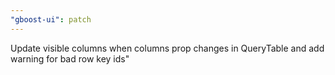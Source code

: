 ```yaml
---
"gboost-ui": patch
---
```


Update visible columns when columns prop changes in QueryTable and add warning for bad row key ids"
